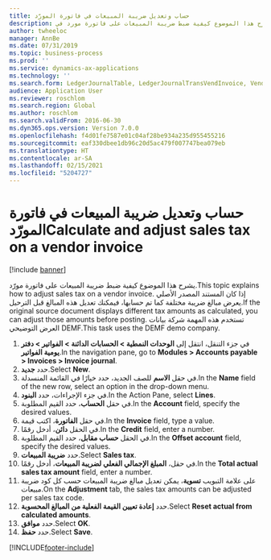 ```yaml
---
title: حساب وتعديل ضريبة المبيعات في فاتورة المورّد
description: يشرح هذا الموضوع كيفية ضبط ضريبة المبيعات على فاتورة مورد في Dynamics 365 Finance.
author: twheeloc
manager: AnnBe
ms.date: 07/31/2019
ms.topic: business-process
ms.prod: ''
ms.service: dynamics-ax-applications
ms.technology: ''
ms.search.form: LedgerJournalTable, LedgerJournalTransVendInvoice, VendTableLookup, TaxTmpWorkTrans
audience: Application User
ms.reviewer: roschlom
ms.search.region: Global
ms.author: roschlom
ms.search.validFrom: 2016-06-30
ms.dyn365.ops.version: Version 7.0.0
ms.openlocfilehash: f4d01fe7587e01c04af28be934a235d955455216
ms.sourcegitcommit: eaf330dbee1db96c20d5ac479f007747bea079eb
ms.translationtype: HT
ms.contentlocale: ar-SA
ms.lasthandoff: 02/15/2021
ms.locfileid: "5204727"
---
```

# <a name="calculate-and-adjust-sales-tax-on-a-vendor-invoice"></a><span data-ttu-id="11ed9-103">حساب وتعديل ضريبة المبيعات في فاتورة المورّد</span><span class="sxs-lookup"><span data-stu-id="11ed9-103">Calculate and adjust sales tax on a vendor invoice</span></span>

[!include [banner](../../includes/banner.md)]

<span data-ttu-id="11ed9-104">يشرح هذا الموضوع كيفية ضبط ضريبة المبيعات على فاتورة مورّد.</span><span class="sxs-lookup"><span data-stu-id="11ed9-104">This topic explains how to adjust sales tax on a vendor invoice.</span></span> <span data-ttu-id="11ed9-105">إذا كان المستند المصدر الأصلي يعرض مبالغ ضريبة مختلفة كما تم حسابها، فيمكنك تعديل هذه المبالغ قبل الترحيل.</span><span class="sxs-lookup"><span data-stu-id="11ed9-105">If the original source document displays different tax amounts as calculated, you can adjust those amounts before posting.</span></span> <span data-ttu-id="11ed9-106">تستخدم هذه المهمة شركة بيانات العرض التوضيحي DEMF.</span><span class="sxs-lookup"><span data-stu-id="11ed9-106">This task uses the DEMF demo company.</span></span>

1. <span data-ttu-id="11ed9-107">في جزء التنقل، انتقل إلى **الوحدات النمطية > الحسابات الدائنة > الفواتير > دفتر يومية الفواتير**.</span><span class="sxs-lookup"><span data-stu-id="11ed9-107">In the navigation pane, go to **Modules > Accounts payable > Invoices > Invoice journal**.</span></span>
2. <span data-ttu-id="11ed9-108">حدد **جديد**.</span><span class="sxs-lookup"><span data-stu-id="11ed9-108">Select **New**.</span></span>
3. <span data-ttu-id="11ed9-109">في حقل **الاسم** للصف الجديد، حدد خيارًا في القائمة المنسدلة.</span><span class="sxs-lookup"><span data-stu-id="11ed9-109">In the **Name** field of the new row, select an option in the drop-down menu.</span></span>
4. <span data-ttu-id="11ed9-110">في جزء الإجراءات، حدد **البنود**.</span><span class="sxs-lookup"><span data-stu-id="11ed9-110">In the Action Pane, select **Lines**.</span></span>
5. <span data-ttu-id="11ed9-111">في حقل **الحساب**، حدد القيم المطلوبة.</span><span class="sxs-lookup"><span data-stu-id="11ed9-111">In the **Account** field, specify the desired values.</span></span>
6. <span data-ttu-id="11ed9-112">في حقل **الفاتورة**، اكتب قيمة.</span><span class="sxs-lookup"><span data-stu-id="11ed9-112">In the **Invoice** field, type a value.</span></span>
7. <span data-ttu-id="11ed9-113">في الحقل **دائن**، أدخل رقمًا.</span><span class="sxs-lookup"><span data-stu-id="11ed9-113">In the **Credit** field, enter a number.</span></span>
8. <span data-ttu-id="11ed9-114">في الحقل **حساب مقابل**، حدد القيم المطلوبة.</span><span class="sxs-lookup"><span data-stu-id="11ed9-114">In the **Offset account** field, specify the desired values.</span></span>
9. <span data-ttu-id="11ed9-115">حدد **ضريبة المبيعات**.</span><span class="sxs-lookup"><span data-stu-id="11ed9-115">Select **Sales tax**.</span></span>
10. <span data-ttu-id="11ed9-116">في حقل، **المبلغ الإجمالي الفعلي لضريبة المبيعات**، أدخل رقمًا.</span><span class="sxs-lookup"><span data-stu-id="11ed9-116">In the **Total actual sales tax amount** field, enter a number.</span></span>
11. <span data-ttu-id="11ed9-117">على علامة التبويب **تسوية**، يمكن تعديل مبالغ ضريبة المبيعات حسب كل كود ضريبة مبيعات.</span><span class="sxs-lookup"><span data-stu-id="11ed9-117">On the **Adjustment** tab, the sales tax amounts can be adjusted per sales tax code.</span></span>
12. <span data-ttu-id="11ed9-118">حدد **إعادة تعيين القيمة الفعلية من المبالغ المحسوبة**.</span><span class="sxs-lookup"><span data-stu-id="11ed9-118">Select **Reset actual from calculated amounts**.</span></span>
13. <span data-ttu-id="11ed9-119">حدد **موافق**.</span><span class="sxs-lookup"><span data-stu-id="11ed9-119">Select **OK**.</span></span>
14. <span data-ttu-id="11ed9-120">حدد **حفظ**.</span><span class="sxs-lookup"><span data-stu-id="11ed9-120">Select **Save**.</span></span>



[!INCLUDE[footer-include](../../../includes/footer-banner.md)]